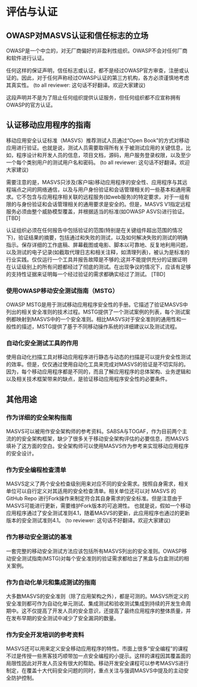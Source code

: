 # 评估与认证

## OWASP对MASVS认证和信任标志的立场

OWASP是一个中立的，对无厂商偏好的非盈利性组织。OWASP不会对任何厂商和软件进行认证。

任何这样的保证声明，信任标志或认证，都不是经过OWASP官方审查，注册或认证的。因此，对于任何声称经过OWASP认证的第三方机构，各方必须谨慎地考虑其真实性。   (to all reviewer: 这句话不好翻译。欢迎大家建议)

这段声明并不是为了阻止任何组织提供认证服务，但任何组织都不应宣称拥有OWASP的官方认证。

## 认证移动应用程序的指南

移动应用安全认证标准（MASVS）推荐测试人员通过“Open Book”的方式对移动应用进行验证。也就是说，测试人员需要取得所有关于被测试应用的关键信息，比如，程序设计和开发人员的信息，项目文档，源码，用户服务登录权限，以及至少一个每个类别用户的测试用户名和密码。   (to all reviewer: 这句话不好翻译。欢迎大家建议)

需要注意的是，MASVS只涉及(客户端)移动应用程序的安全性、应用程序与其远程端点之间的网络通信，以及与用户身份验证和会话管理相关的一些基本和通用需求。它不包含与应用程序相关联的远程服务(如web服务)的特定要求，对于一组有限的与身份验证和会话管理相关的通用要求是安全的。但是，MASVS V1指定远程服务必须由整个威胁模型覆盖，并根据适当的标准(如OWASP ASVS)进行验证。 [TBD]

认证组织必须在任何报告中包括验证的范围(特别是在关键组件超出范围的情况下)，验证结果的摘要，包括通过和失败的测试，以及如何解决失败的测试的明确指示。保存详细的工作底稿、屏幕截图或电影、脚本以可靠地、反复地利用问题，以及测试的电子记录(如截取代理日志和相关注释，如清理列表)，被认为是标准的行业实践。仅仅运行一个工具并报告故障是不够的;这并不能提供充分的证据证明在认证级别上的所有问题都经过了彻底的测试。在出现争议的情况下，应该有足够的支持性证据来证明每一个经过验证的需求都确实经过了测试。 [TBD]

### 使用OWASP移动安全测试指南（MSTG）

OWASP MSTG是用于测试移动应用程序安全性的手册。它描述了验证MASVS中列出的相关安全准则的技术过程。MSTG提供了一个测试案例的列表，每个测试案例都映射到MASVS中的一个安全准则。相比MASVS对于安全准则的通用性和一般性的描述，MSTG提供了基于不同移动操作系统的详细建议以及测试流程。

### 自动化安全测试工具的作用

使用自动化扫描工具对移动应用程序进行静态与动态的扫描是可以提升安全性测试的效率。但是，仅仅通过使用自动化工具来完成对MASVS的验证是不切实际的。因为，每个移动应用程序都是不同的，而且了解应用程序的总体架构、业务逻辑和以及相关技术框架带来的缺点，是验证移动应用程序安全性的必要条件。

## 其他用途

### 作为详细的安全架构指南

MASVS可以被用作安全架构师的参考资料。SABSA与TOGAF，作为目前两个主流的的安全架构框架，缺少了很多关于移动安全架构评估的必要信息，而MASVS填补了这方面的空白。安全架构师可以使用MASVS作为参考来实现移动应用程序的安全设计。

### 作为安全编程检查清单

MASVS定义了两个安全检查级别用来对应不同的安全需求。按照自身需求，相关单位可以自行定义对其适用的安全检查清单。相关单位还可以对 MASVS 的 GitHub Repo 进行Fork操作来制定符合其自身需求的安全标准。但是注意由于MASVS可能进行更新，需要维护Fork版本的可追溯性。 也就是说，假如一个移动应用程序通过了安全测试准则4.1，随着MASVS的更新，此应用程序也通过的更新版本的安全测试准则4.1。    (to reviewer: 这句话不好翻译。欢迎大家建议)

### 作为移动安全测试的基准

一套完整的移动安全测试方法应该包括所有MASVS列出的安全准则。OWASP移动安全测试指南(MSTG)对每个安全准则的验证需求都给出了黑盒与白盒测试的相关案例。

### 作为自动化单元和集成测试的指南

大多数MASVS的安全准则（除了应用架构之外），都是可测的。MASVS所定义的安全准则都可作为自动化单元测试、集成测试和验收测试集成到持续的开发生命周期中。这不仅提高了开发人员的安全意识，还提高了最终应用程序的整体质量，并在发布早期的安全测试中减少了安全漏洞的数量。

### 作为安全开发培训的参考资料

MASVS还可以用来定义安全移动应用程序的特性。市面上很多“安全编程”的课程不过是传授一些黑客技巧顺带加一点安全编程的小提示。这样的课程因其覆盖面的局限性因此对开发人员没有很大的帮助。移动开发安全课程可以参考MASVS进行制定，在覆盖十大代码安全问题的同时，重点关注与强调MASVS中提及的主动安全防护控制。
